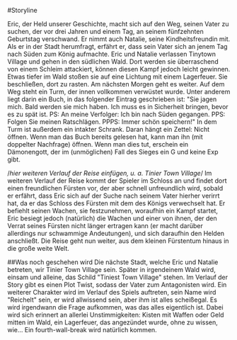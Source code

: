 #Storyline

Eric, der Held unserer Geschichte, macht sich auf den Weg, seinen Vater zu suchen, der vor drei Jahren und einem Tag, an seinem fünfzehnten Geburtstag verschwand. Er nimmt auch Natalie, seine Kindheitsfreundin mit. Als er in der Stadt herumfragt, erfährt er, dass sein Vater sich an jenem Tag nach Süden zum König aufmachte. Eric und Natalie verlassen Tinytown Village und gehen in den südlichen Wald. Dort werden sie überraschend von einem Schleim attackiert, können diesen Kampf jedoch leicht gewinnen. Etwas tiefer im Wald stoßen sie auf eine Lichtung mit einem Lagerfeuer. Sie beschließen, dort zu rasten. Am nächsten Morgen geht es weiter. Auf dem Weg steht ein Turm, der innen vollkommen verwüstet wurde. Unter anderem liegt darin ein Buch, in das folgender Eintrag geschrieben ist: "Sie jagen mich. Bald werden sie mich haben. Ich muss es in Sicherheit bringen, bevor es zu spät ist.
PS: An meine Verfolger: Ich bin nach Süden gegangen.
PPS: Folgen Sie meinen Ratschlägen.
PPPS: Immer schön speichern!"
In dem Turm ist außerdem ein intakter Schrank. Daran hängt ein Zettel: Nicht öffnen. Wenn man das Buch bereits gelesen hat, kann man ihn (mit doppelter Nachfrage) öffnen. Wenn man dies tut, erschein ein Dämonengott, der im (unmöglichen) Fall des Sieges ein G und keine Exp gibt.

/*hier weiteren Verlauf der Reise einfügen, u. a. Tinier Town Village*/
Im weiteren Verlauf der Reise kommt der Spieler im Schloss an und findet dort einen freundlichen Fürsten vor, der aber schnell unfreundlich wird, sobald er erfährt, dass Eric sich auf der Suche nach seinem Vater hierher verirrt hat, da er das Schloss des Fürsten mit dem des Königs verwechselt hat. Er befiehlt seinen Wachen, sie festzunehmen, woraufhin ein Kampf startet, Eric besiegt jedoch (natürlich) die Wachen und einer von ihnen, der den Verrat seines Fürsten nicht länger ertragen kann (er macht darüber allerdings nur schwammige Andeutungen), und sich daraufhin den Helden anschließt.
Die Reise geht nun weiter, aus dem kleinen Fürstentum hinaus in die große weite Welt.



##Was noch geschehen wird
Die nächste Stadt, welche Eric und Natalie betreten, wir Tinier Town Village sein.
Später in irgendeinem Wald wird, einsam und alleine, das Schild "Tiniest Town Village" stehen.
Im Verlauf der Story gibt es einen Plot Twist, sodass der Vater zum Antagonisten wird.
Ein weiterer Charakter wird im Verlauf des Spiels auftreten, sein Name wird "Reichelt" sein, er wird allwissend sein, aber ihm ist alles scheißegal.
Es wird irgendwann die Frage aufkommen, was das alles eigentlich ist. Dabei wird sich erinnert an allerlei Unstimmigkeiten: Kisten mit Waffen oder Geld mitten im Wald, ein Lagerfeuer, das angezündet wurde, ohne zu wissen, wie...
Ein fourth-wall-break wird natürlich kommen.